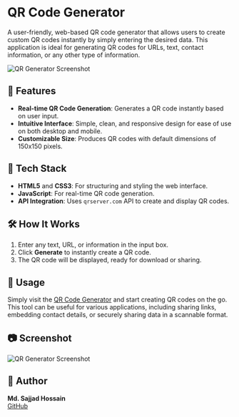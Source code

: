 # QR Code Generator

A user-friendly, web-based QR code generator that allows users to create custom QR codes instantly by simply entering the desired data. This application is ideal for generating QR codes for URLs, text, contact information, or any other type of information.

![QR Generator Screenshot](https://github.com/user-attachments/assets/979f31dc-0677-4657-a96d-c353d6c63121) <!-- Add a link to a screenshot of the app here -->

## 🚀 Features

- **Real-time QR Code Generation**: Generates a QR code instantly based on user input.
- **Intuitive Interface**: Simple, clean, and responsive design for ease of use on both desktop and mobile.
- **Customizable Size**: Produces QR codes with default dimensions of 150x150 pixels.

## 🔧 Tech Stack

- **HTML5** and **CSS3**: For structuring and styling the web interface.
- **JavaScript**: For real-time QR code generation.
- **API Integration**: Uses `qrserver.com` API to create and display QR codes.

## 🛠 How It Works

1. Enter any text, URL, or information in the input box.
2. Click **Generate** to instantly create a QR code.
3. The QR code will be displayed, ready for download or sharing.

## 📄 Usage

Simply visit the [QR Code Generator](https://sajjadhossain0.github.io/qr-generator/) and start creating QR codes on the go. This tool can be useful for various applications, including sharing links, embedding contact details, or securely sharing data in a scannable format.

## 📷 Screenshot

![QR Generator Screenshot](https://github.com/user-attachments/assets/979f31dc-0677-4657-a96d-c353d6c63121) <!-- Add a screenshot here -->

## 💼 Author

**Md. Sajjad Hossain**  
[GitHub](https://github.com/sajjadhossain0)
